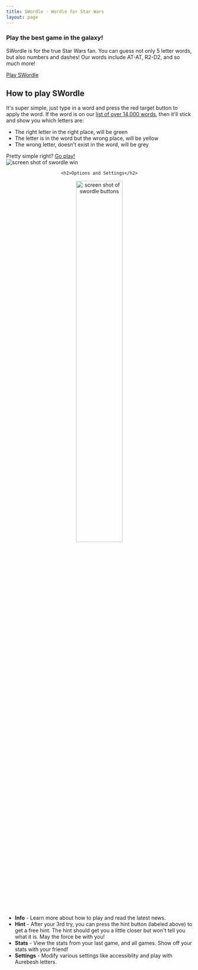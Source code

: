 ```yaml
---
title: SWordle - Wordle for Star Wars
layout: page
---
```


### Play the best game in the galaxy!

SWordle is for the true Star Wars fan. You can guess not only 5 letter words, but also numbers and dashes! Our words include AT-AT, R2-D2, and so much more!

<a href="https://wordle.starwars.guide" target="_blank">Play SWordle</a>

## How to play SWordle
<div class="screenshot">
<div class="description">	It's super simple, just type in a word and press the red target button to apply the word. If the word is on our <a href="{{ 'swordle-word-list' | absolute_url}}">list of over 14,000 words</a>, then it'll stick and show you which letters are:
	<ul>
		<li>The right letter in the right place, will be green</li>
		<li>The letter is in the word but the wrong place, will be yellow</li>
		<li>The wrong letter, doesn't exist in the word, will be grey</li>
	</ul>
	Pretty simple right? <a href="https://wordle.starwars.guide" target="_blank">Go play!</a>
	</div>
<img src="{{ 'assets/swordle win.png' | relative_url }}"  alt="screen shot of swordle win" />
</div>


<div style="width: 100%; text-align: center">
	
	<h2>Options and Settings</h2>
	
<img src="{{ 'assets/swordle buttons.png' | relative_url }}"  alt="screen shot of swordle buttons" style="width: 50%" />
	
</div>
<br/>
<ul>
	<li><strong>Info</strong> - Learn more about how to play and read the latest news.</li>
	<li><strong>Hint</strong> -	After your 3rd try, you can press the hint button (labeled above) to get a free hint. The hint should get you a little closer but won't tell you what it is. May the force be with you!</li>
	<li><strong>Stats</strong> - View the stats from your last game, and all games. Show off your stats with your friend!</li>
	<li><strong>Settings</strong> - Modify various settings like accessiblity and play with Aurebesh letters. 
	</ul>
